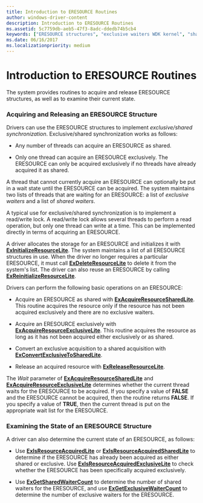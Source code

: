 ```yaml
---
title: Introduction to ERESOURCE Routines
author: windows-driver-content
description: Introduction to ERESOURCE Routines
ms.assetid: 5c7759db-aeb5-47f3-8adc-ddedb74b5cb4
keywords: ["ERESOURCE structures", "exclusive waiters WDK kernel", "shared waiters WDK kernel", "exclusive/shared synchronization WDK kernel", "synchronization WDK kernel , exclusive/shared", "waiters WDK kernel"]
ms.date: 06/16/2017
ms.localizationpriority: medium
---
```


# Introduction to ERESOURCE Routines





The system provides routines to acquire and release ERESOURCE structures, as well as to examine their current state.

### Acquiring and Releasing an ERESOURCE Structure

Drivers can use the ERESOURCE structures to implement *exclusive/shared synchronization*. Exclusive/shared synchronization works as follows:

-   Any number of threads can acquire an ERESOURCE as shared.

-   Only one thread can acquire an ERESOURCE exclusively. The ERESOURCE can only be acquired exclusively if no threads have already acquired it as shared.

A thread that cannot currently acquire an ERESOURCE can optionally be put in a wait state until the ERESOURCE can be acquired. The system maintains two lists of threads that are waiting for an ERESOURCE: a list of *exclusive waiters* and a list of *shared waiters*.

A typical use for exclusive/shared synchronization is to implement a read/write lock. A read/write lock allows several threads to perform a read operation, but only one thread can write at a time. This can be implemented directly in terms of acquiring an ERESOURCE.

A driver allocates the storage for an ERESOURCE and initializes it with [**ExInitializeResourceLite**](https://msdn.microsoft.com/library/windows/hardware/ff545317). The system maintains a list of all ERESOURCE structures in use. When the driver no longer requires a particular ERESOURCE, it must call [**ExDeleteResourceLite**](https://msdn.microsoft.com/library/windows/hardware/ff544578) to delete it from the system's list. The driver can also reuse an ERESOURCE by calling [**ExReinitializeResourceLite**](https://msdn.microsoft.com/library/windows/hardware/ff545542).

Drivers can perform the following basic operations on an ERESOURCE:

-   Acquire an ERESOURCE as shared with [**ExAcquireResourceSharedLite**](https://msdn.microsoft.com/library/windows/hardware/ff544363). This routine acquires the resource only if the resource has not been acquired exclusively and there are no exclusive waiters.

-   Acquire an ERESOURCE exclusively with [**ExAcquireResourceExclusiveLite**](https://msdn.microsoft.com/library/windows/hardware/ff544351). This routine acquires the resource as long as it has not been acquired either exclusively or as shared.

-   Convert an exclusive acquisition to a shared acquisition with [**ExConvertExclusiveToSharedLite**](https://msdn.microsoft.com/library/windows/hardware/ff544558).

-   Release an acquired resource with [**ExReleaseResourceLite**](https://msdn.microsoft.com/library/windows/hardware/ff545597).

The *Wait* parameter of [**ExAcquireResourceSharedLite**](https://msdn.microsoft.com/library/windows/hardware/ff544363) and [**ExAcquireResourceExclusiveLite**](https://msdn.microsoft.com/library/windows/hardware/ff544351) determines whether the current thread waits for the ERESOURCE to be acquired. If you specify a value of **FALSE** and the ERESOURCE cannot be acquired, then the routine returns **FALSE**. If you specify a value of **TRUE**, then the current thread is put on the appropriate wait list for the ERESOURCE.

### Examining the State of an ERESOURCE Structure

A driver can also determine the current state of an ERESOURCE, as follows:

-   Use [**ExIsResourceAcquiredLite**](https://msdn.microsoft.com/library/windows/hardware/ff545466) or [**ExIsResourceAcquiredSharedLite**](https://msdn.microsoft.com/library/windows/hardware/ff545477) to determine if the ERESOURCE has already been acquired as either shared or exclusive. Use [**ExIsResourceAcquiredExclusiveLite**](https://msdn.microsoft.com/library/windows/hardware/ff545458) to check whether the ERESOURCE has been specifically acquired exclusively.

-   Use [**ExGetSharedWaiterCount**](https://msdn.microsoft.com/library/windows/hardware/ff545290) to determine the number of shared waiters for the ERESOURCE, and use [**ExGetExclusiveWaiterCount**](https://msdn.microsoft.com/library/windows/hardware/ff544618) to determine the number of exclusive waiters for the ERESOURCE.

 

 




